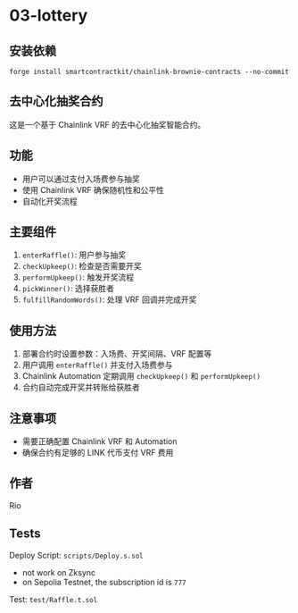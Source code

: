 # 03-lottery

## 安装依赖

```shell
forge install smartcontractkit/chainlink-brownie-contracts --no-commit
```

## 去中心化抽奖合约

这是一个基于 Chainlink VRF 的去中心化抽奖智能合约。

## 功能

- 用户可以通过支付入场费参与抽奖
- 使用 Chainlink VRF 确保随机性和公平性
- 自动化开奖流程

## 主要组件

1. `enterRaffle()`: 用户参与抽奖
2. `checkUpkeep()`: 检查是否需要开奖
3. `performUpkeep()`: 触发开奖流程
4. `pickWinner()`: 选择获胜者
5. `fulfillRandomWords()`: 处理 VRF 回调并完成开奖

## 使用方法

1. 部署合约时设置参数：入场费、开奖间隔、VRF 配置等
2. 用户调用 `enterRaffle()` 并支付入场费参与
3. Chainlink Automation 定期调用 `checkUpkeep()` 和 `performUpkeep()`
4. 合约自动完成开奖并转账给获胜者

## 注意事项

- 需要正确配置 Chainlink VRF 和 Automation
- 确保合约有足够的 LINK 代币支付 VRF 费用

## 作者

Rio

## Tests

Deploy Script: `scripts/Deploy.s.sol`

- not work on Zksync
- on Sepolia Testnet, the subscription id is `777`

Test: `test/Raffle.t.sol`
